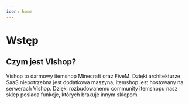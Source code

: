 ```yaml
---
icon: home
---
```


# Wstęp
## Czym jest VIshop?
Vishop to darmowy itemshop Minecraft oraz FiveM. 
Dzięki architekturze SaaS niepotrzebna jest dodatkowa maszyna, itemshop jest hostowany na serwerach VIshop. 
Dzięki rozbudowanemu community itemshopu nasz sklep posiada funkcje, których brakuje innym sklepom.


